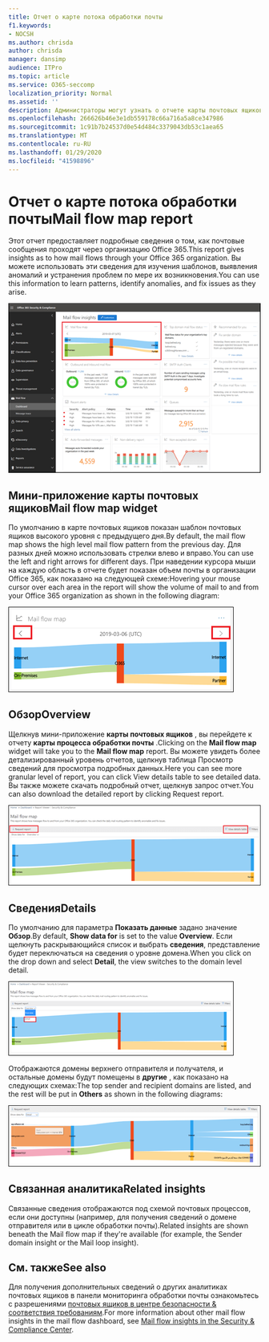 ```yaml
---
title: Отчет о карте потока обработки почты
f1.keywords:
- NOCSH
ms.author: chrisda
author: chrisda
manager: dansimp
audience: ITPro
ms.topic: article
ms.service: O365-seccomp
localization_priority: Normal
ms.assetid: ''
description: Администраторы могут узнать о отчете карты почтовых ящиков в панели мониторинга "Управление почтовыми сообщениями" в центре безопасности & соответствия требованиям.
ms.openlocfilehash: 266626b46e3e1db559178c66a716a5a8ce347986
ms.sourcegitcommit: 1c91b7b24537d0e54d484c3379043db53c1aea65
ms.translationtype: MT
ms.contentlocale: ru-RU
ms.lasthandoff: 01/29/2020
ms.locfileid: "41598896"
---
```

# <a name="mail-flow-map-report"></a><span data-ttu-id="da7fa-103">Отчет о карте потока обработки почты</span><span class="sxs-lookup"><span data-stu-id="da7fa-103">Mail flow map report</span></span>

<span data-ttu-id="da7fa-104">Этот отчет предоставляет подробные сведения о том, как почтовые сообщения проходят через организацию Office 365.</span><span class="sxs-lookup"><span data-stu-id="da7fa-104">This report gives insights as to how mail flows through your Office 365 organization.</span></span> <span data-ttu-id="da7fa-105">Вы можете использовать эти сведения для изучения шаблонов, выявления аномалий и устранения проблем по мере их возникновения.</span><span class="sxs-lookup"><span data-stu-id="da7fa-105">You can use this information to learn patterns, identify anomalies, and fix issues as they arise.</span></span>

![Отчет карты почтовых ящиков в панели мониторинга "Управление почтовыми сообщениями" в центре безопасности & соответствия требованиям](../media/mail-flow-map-selected.png)

## <a name="mail-flow-map-widget"></a><span data-ttu-id="da7fa-107">Мини-приложение карты почтовых ящиков</span><span class="sxs-lookup"><span data-stu-id="da7fa-107">Mail flow map widget</span></span>

<span data-ttu-id="da7fa-108">По умолчанию в карте почтовых ящиков показан шаблон почтовых ящиков высокого уровня с предыдущего дня.</span><span class="sxs-lookup"><span data-stu-id="da7fa-108">By default, the mail flow map shows the high level mail flow pattern from the previous day.</span></span> <span data-ttu-id="da7fa-109">Для разных дней можно использовать стрелки влево и вправо.</span><span class="sxs-lookup"><span data-stu-id="da7fa-109">You can use the left and right arrows for different days.</span></span> <span data-ttu-id="da7fa-110">При наведении курсора мыши на каждую область в отчете будет показан объем почты в организации Office 365, как показано на следующей схеме:</span><span class="sxs-lookup"><span data-stu-id="da7fa-110">Hovering your mouse cursor over each area in the report will show the volume of mail to and from your Office 365 organization as shown in the following diagram:</span></span>

![Стрелки влево и вправо в мини-приложении "карта процесса почты"](../media/mail-flow-map-widget.png)

## <a name="overview"></a><span data-ttu-id="da7fa-112">Обзор</span><span class="sxs-lookup"><span data-stu-id="da7fa-112">Overview</span></span>

<span data-ttu-id="da7fa-113">Щелкнув мини-приложение **карты почтовых ящиков** , вы перейдете к отчету **карты процесса обработки почты** .</span><span class="sxs-lookup"><span data-stu-id="da7fa-113">Clicking on the **Mail flow map** widget will take you to the **Mail flow map** report.</span></span> <span data-ttu-id="da7fa-114">Вы можете увидеть более детализированный уровень отчетов, щелкнув таблица Просмотр сведений для просмотра подробных данных.</span><span class="sxs-lookup"><span data-stu-id="da7fa-114">Here you can see more granular level of report, you can click View details table to see detailed data.</span></span> <span data-ttu-id="da7fa-115">Вы также можете скачать подробный отчет, щелкнув запрос отчет.</span><span class="sxs-lookup"><span data-stu-id="da7fa-115">You can also download the detailed report by clicking Request report.</span></span>

![Представление "Обзор" в отчете карты почтовых ящиков](../media/mail-flow-map-overview.png)

## <a name="details"></a><span data-ttu-id="da7fa-117">Сведения</span><span class="sxs-lookup"><span data-stu-id="da7fa-117">Details</span></span>

<span data-ttu-id="da7fa-118">По умолчанию для параметра **Показать данные** задано значение **Обзор**.</span><span class="sxs-lookup"><span data-stu-id="da7fa-118">By default, **Show data for** is set to the value **Overview**.</span></span> <span data-ttu-id="da7fa-119">Если щелкнуть раскрывающийся список и выбрать **сведения**, представление будет переключаться на сведения о уровне домена.</span><span class="sxs-lookup"><span data-stu-id="da7fa-119">When you click on the drop down and select **Detail**, the view switches to the domain level detail.</span></span>

![Выбор параметра "сведения в представлении" Показать данные для в обзоре в отчете карты почтовых ящиков "](../media/mail-flow-map-select-detail.png)

<span data-ttu-id="da7fa-121">Отображаются домены верхнего отправителя и получателя, и остальные домены будут помещены в **другие** , как показано на следующих схемах:</span><span class="sxs-lookup"><span data-stu-id="da7fa-121">The top sender and recipient domains are listed, and the rest will be put in **Others** as shown in the following diagrams:</span></span>

![Представление "сведения" в отчете о схеме почтового процесса](../media/mail-flow-map-detail.png)

## <a name="related-insights"></a><span data-ttu-id="da7fa-123">Связанная аналитика</span><span class="sxs-lookup"><span data-stu-id="da7fa-123">Related insights</span></span>

<span data-ttu-id="da7fa-124">Связанные сведения отображаются под схемой почтовых процессов, если они доступны (например, для получения сведений о домене отправителя или в цикле обработки почты).</span><span class="sxs-lookup"><span data-stu-id="da7fa-124">Related insights are shown beneath the Mail flow map if they're available (for example, the Sender domain insight or the Mail loop insight).</span></span>

## <a name="see-also"></a><span data-ttu-id="da7fa-125">См. также</span><span class="sxs-lookup"><span data-stu-id="da7fa-125">See also</span></span>

<span data-ttu-id="da7fa-126">Для получения дополнительных сведений о других аналитиках почтовых ящиков в панели мониторинга обработки почты ознакомьтесь с разрешениями [почтовых ящиков в центре безопасности & соответствия требованиям](mail-flow-insights-v2.md).</span><span class="sxs-lookup"><span data-stu-id="da7fa-126">For more information about other mail flow insights in the mail flow dashboard, see [Mail flow insights in the Security & Compliance Center](mail-flow-insights-v2.md).</span></span>